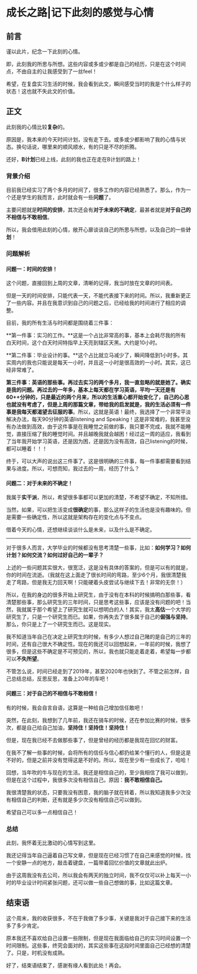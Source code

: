 

# 成长之路|记下此刻的感觉与心情

## 前言

谨以此片，纪念一下此刻的心情。

即，此刻我的所思与所想。这些内容或多或少都是自己的经历，只是在这个时间点，不由自主的让我感受到了一丝feel！

希望，在复盘实习生活的时候，我会看到此文，瞬间感受当时的我是个什么样子的状态！这也就不失此文的价值。





## 正文

此刻我的心情比较**复杂**的。

原因是，我本来的今天时间计划，没有走下去。或多或少都影响了我的心情与状态。换句话说，哪里来的顺风顺水，有的只是不尽的折腾。

还好，**B计划**已经上线，此刻的我也正在走在B计划的路上！



### 背景介绍

目前我已经实习了两个多月的时间了，很多工作的内容已经熟悉了。那么，作为一个还是学生的我而言，此时就会有一些**问题**了。

主要问题就是**时间的安排**，其次还会有**对于未来的不确定**，最甚者就是**对于自己的不相信与不敢相信**。

所以，我会借用此刻的心情，敞开心扉谈谈自己的所思与所想，以及自己的一些**计划**！



### 问题解析

#### 问题一：时间的安排！

这个问题，直接回到上周的文章，清晰的记得，我当时放在文章的时间表。

但是一天的时间安排，只能代表一天，不能代表接下来的时间。所以，我重新更正了一些内容。并且在我意识到自己的问题之后，已经给我的时间进行了相应的调整。

目前，我的所有生活与时间都是围绕着三件事：

**第一件事：实习的工作。**这是一个占比非常高的事，基本上会耗尽我的所有白天时间，这个白天时间特指早上天亮到辖区天黑。大约是10小时。

**第二件事：毕业设计的事。**这个占比就立马减少了，瞬间降低到1小时多。其实周内的我也只能说是每天一小时，并且这一小时是很高效的一小时。其实，这已经非常难了。

**第三件事：英语的那些事。**再过去实习的两个多月，我一直忽略的就是她了。确实是我的问题。再过去的一年多，基本上每天都在学习英语，平均一天还是有60++分钟的，只是最近的两个月来，所以的生活重心都开始变化了，自己的心思也就没有考虑了，但是上周的那篇文章，带给我的启发就是，我的生活必须有一件事是我**每天都渴望去征服的事**。所以，这就是英语！最终，我选择了一个非常平淡解决办法，每天90分钟的英语listening and Speaking！这是非常难的，我甚至没有办法做到高效，由于这件事是在我睡觉之前做的事，我只要不完成，我就不能睡觉，直接压缩了我的睡觉时间。并且越晚我就会越困！经过这一周的适应，我看到了当年我开始学习英语，还是因为困，还是因为没有高效，自己listening的时候，都可以睡着！！！

终于，可以大声的说出这三件事了。这是很明确的三件事，每一件事都需要看到结果与进度。所以，可想而知，我过去的一周，经历了什么？



#### 问题二：对于未来的不确定！

我属于**实干派**，所以，希望很多事都可以更加的清楚，不希望不确定，不知所措。

当然，如果，可以把生活变成**很确定**的事，那么这样子的生活也是没有趣味的。但是需要一些确定性，所以这就是架构存在的变化点与不变点。

借着今天的心情，还想继续谈谈什么是未来，以及什么是不确定。

----

对于很多人而言，大学毕业的时候都没有思考清楚一些事，比如：**如何学习？如何计划？如何交流？如何过好自己的一辈子？**

上述的一些问题其实很大，很宽泛，这是没有具体的答案的，但是可以有的就是，你的时间在流逝。（我就在这上面走了很长时间的弯路，至少6个月，我很清楚我走了弯路，但是我无力回天啊！只能硬着头皮尝试与继续下去！非常的无奈！）

所以，在我的身边的很多开始上研究生，由于没有在本科的时候搞明白那些事，看清楚那些事，那么研究生的三年时间，只是思考这些事，应该是没有问题的吧！当然，我就属于那个希望上了研究生就可以想明白的人！其实，我太**高估**一个大学的研究生了，只是一个研究生而已。如果，你再失去了很多属于自己的**倔强与坚持**。那么，你只是上了一个研究生而已。这是现实。

我不知道当年自己在决定上研究生的时候，有多少人想过自己赌的是自己的三年的时间，还有自己很大不确定性。现在的我还可以回想起来，一年前的时候，我想了很多，但是这些不确定是不可预见的，所以，我也就只能走着走着，希望每一步都可以**不失所望**。

不管怎么说，时间已经走到了2019年，甚至2020年也快到了。不管之前怎样，自己总结总结，反思反思，准备上20年的车吧！



#### 问题三：对于自己的不相信与不敢相信！

有的时候，我会自言自语，这算是一种给自己增加信任敢吧！

突然，在此刻，我想到了几年前，我还在骑车的时候，还在参加比赛的时候，很多次，都是自己给自己加油，**坚持住！坚持住！坚持住！**

但是，现在我已经不去做那些事了，但是曾经的经历都是我现在回忆的财富。

在我不了解一些事的时候，会将所有的信任与信心都扔给某个懂行的人，但是这是不好的，但是之前并没有觉得这是不好的。所以，现在至少有一些成长了，哈哈！

回想，当年吹的牛与现在的生活。我还是相信自己的，至少我相信了我可以做到，但是在这个过程中，我很多次没有相信自己。原因：**我不敢相信自己。**

我很清楚我的状态，只要我没有困意，我的脑子就在转着，所以我知道我多少次没有相信自己的判断，还有就是多少次没有相信自己可以做到。

希望自己可以多一点相信自己！











### 总结

此刻，我怀着无比激动的心情写到这里。

我还记得当年自己逼着自己写文章，但是现在已经习惯了在自己来感觉的时候，找一个安静一点的地方，敲击着键盘，一篇带着回忆价值的文章就此出炉。

由于这周我没有去公司，所以我会有两天的独立时间，我不仅仅可以补上每天一小时的毕业设计时间紧张问题，还可以做一些自己想做的事，比如这篇文章。







## 结束语

这个周末，我的收获很多，不在于我做了多少事，关键是我对于自己接下来的生活多了多少肯定。

原本我还不喜欢给自己设置一些限制，但是现在我面临给自己的实习时间设置一个时间限制。这些事，终究会面对的，其实这些事在这段时间里面自己已经想的清楚了。只是，时机没有成熟。

好了，结束语结束了，感谢有缘人看到此处！再会。

